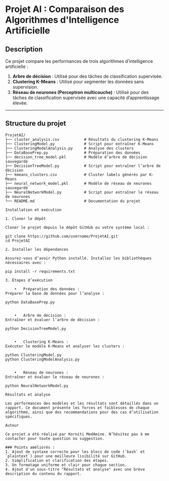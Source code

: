 # Projet AI : Comparaison des Algorithmes d'Intelligence Artificielle

## Description
Ce projet compare les performances de trois algorithmes d’intelligence artificielle :
1. **Arbre de décision** : Utilisé pour des tâches de classification supervisée.
2. **Clustering K-Means** : Utilisé pour segmenter les données sans supervision.
3. **Réseau de neurones (Perceptron multicouche)** : Utilisé pour des tâches de classification supervisée avec une capacité d’apprentissage élevée.

---

## Structure du projet

```plaintext
ProjetAI/
├── cluster_analysis.csv           # Résultats du clustering K-Means
├── ClusteringModel.py             # Script pour entraîner K-Means
├── ClusteringModelAnalysis.py     # Analyse des clusters
├── DataBasePrep.py                # Préparation des données
├── decision_tree_model.pkl        # Modèle d’arbre de décision sauvegardé
├── DecisionTreeModel.py           # Script pour entraîner l’arbre de décision
├── kmeans_clusters.csv            # Cluster labels générés par K-Means
├── neural_network_model.pkl       # Modèle de réseau de neurones sauvegardé
├── NeuralNetworkModel.py          # Script pour entraîner le réseau de neurones
└── README.md                      # Documentation du projet

Installation et exécution

1. Cloner le dépôt

Cloner le projet depuis le dépôt GitHub ou votre système local :

git clone https://github.com/username/ProjetAI.git
cd ProjetAI

2. Installer les dépendances

Assurez-vous d’avoir Python installé. Installez les bibliothèques nécessaires avec :

pip install -r requirements.txt

3. Étapes d’exécution

	•	Préparation des données :
Préparer la base de données pour l’analyse :

python DataBasePrep.py


	•	Arbre de décision :
Entraîner et évaluer l’arbre de décision :

python DecisionTreeModel.py


	•	Clustering K-Means :
Exécuter le modèle K-Means et analyser les clusters :

python ClusteringModel.py
python ClusteringModelAnalysis.py


	•	Réseau de neurones :
Entraîner et évaluer le réseau de neurones :

python NeuralNetworkModel.py

Résultats et analyse

Les performances des modèles et les résultats sont détaillés dans un rapport. Ce document présente les forces et faiblesses de chaque algorithme, ainsi que des recommandations pour des cas d’utilisation spécifiques.

Auteur

Ce projet a été réalisé par Korniti MedAmine. N’hésitez pas à me contacter pour toute question ou suggestion.

### Points améliorés :
1. Ajout de syntaxe correcte pour les blocs de code (`bash` et `plaintext`) pour une meilleure lisibilité sur GitHub.
2. Simplification et clarification des étapes.
3. Un formatage uniforme et clair pour chaque section.
4. Ajout d'un sous-titre "Résultats et analyse" avec une brève description du contenu du rapport.

